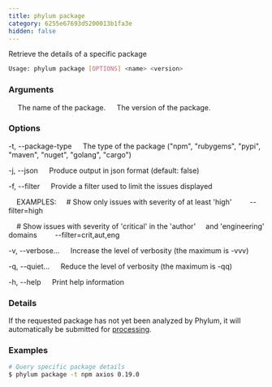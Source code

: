 ```yaml
---
title: phylum package
category: 6255e67693d5200013b1fa3e
hidden: false
---
```


Retrieve the details of a specific package

```sh
Usage: phylum package [OPTIONS] <name> <version>
```

### Arguments

<name>
&emsp; The name of the package.

<version>
&emsp; The version of the package.

### Options

-t, --package-type <type>
&emsp; The type of the package ("npm", "rubygems", "pypi", "maven", "nuget", "golang", "cargo")

-j, --json
&emsp; Produce output in json format (default: false)

-f, --filter <filter>
&emsp; Provide a filter used to limit the issues displayed

&nbsp;&nbsp;&nbsp;&nbsp;EXAMPLES:
&nbsp;&nbsp;&nbsp;&nbsp;\# Show only issues with severity of at least 'high'
&nbsp;&nbsp;&nbsp;&nbsp;&nbsp;&nbsp;&nbsp;&nbsp;--filter=high

&nbsp;&nbsp;&nbsp;&nbsp;\# Show issues with severity of 'critical' in the 'author'
&nbsp;&nbsp;&nbsp;&nbsp;and 'engineering' domains
&nbsp;&nbsp;&nbsp;&nbsp;&nbsp;&nbsp;&nbsp;&nbsp;--filter=crit,aut,eng

-v, --verbose...
&emsp; Increase the level of verbosity (the maximum is -vvv)

-q, --quiet...
&emsp; Reduce the level of verbosity (the maximum is -qq)

-h, --help
&emsp; Print help information

### Details

If the requested package has not yet been analyzed by Phylum, it will
automatically be submitted for [processing].

[processing]: https://docs.phylum.io/docs/processing

### Examples

```sh
# Query specific package details
$ phylum package -t npm axios 0.19.0
```
